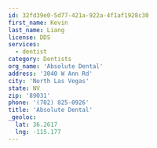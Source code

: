 ```yaml
---
id: 32fd39e0-5d77-421a-922a-4f1af1928c30
first_name: Kevin
last_name: Liang
license: DDS
services:
  - dentist
category: Dentists
org_name: 'Absolute Dental'
address: '3040 W Ann Rd'
city: 'North Las Vegas'
state: NV
zip: '89031'
phone: '(702) 825-0926'
title: 'Absolute Dental'
_geoloc:
  lat: 36.2617
  lng: -115.177
---
```

